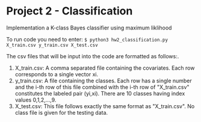 # Project 2 - Classification

Implementation a K-class Bayes classifier using maximum liklihood

To run code you need to enter:
`$ python3 hw2_classification.py X_train.csv y_train.csv X_test.csv`

The csv files that will be input into the code are formatted as follows:.

1. X_train.csv: A comma separated file containing the covariates. Each row corresponds to a single vector xi.
2. y_train.csv: A file containing the classes. Each row has a single number and the i-th row of this file combined with the i-th row of "X_train.csv" constitutes the labeled pair (yi,xi). There are 10 classes having index values 0,1,2,...,9.
3. X_test.csv: This file follows exactly the same format as "X_train.csv". No class file is given for the testing data.